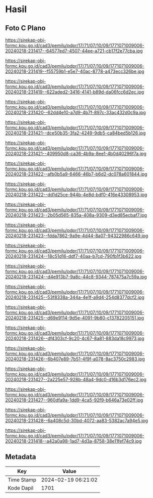 # Hasil

## Foto C Plano

https://sirekap-obj-formc.kpu.go.id/cad3/pemilu/pdpr/17/71/07/10/09/1771071009006-20240218-231417--64577ed7-4507-44ee-a721-cb17f2e77cba.jpg

https://sirekap-obj-formc.kpu.go.id/cad3/pemilu/pdpr/17/71/07/10/09/1771071009006-20240218-231419--f55759b1-e5e7-40ac-8778-a473ecc326be.jpg

https://sirekap-obj-formc.kpu.go.id/cad3/pemilu/pdpr/17/71/07/10/09/1771071009006-20240218-231419--622aded2-3416-4141-b89d-da06fcc6d2ec.jpg

https://sirekap-obj-formc.kpu.go.id/cad3/pemilu/pdpr/17/71/07/10/09/1771071009006-20240218-231420--62dd4e10-a7d9-4b7f-897c-33ac432d0c9a.jpg

https://sirekap-obj-formc.kpu.go.id/cad3/pemilu/pdpr/17/71/07/10/09/1771071009006-20240218-231421--dce50b35-3fa2-4249-9db5-ca84bed5b126.jpg

https://sirekap-obj-formc.kpu.go.id/cad3/pemilu/pdpr/17/71/07/10/09/1771071009006-20240218-231421--409950d8-ca36-4b9a-8ee1-4b0d40296f7a.jpg

https://sirekap-obj-formc.kpu.go.id/cad3/pemilu/pdpr/17/71/07/10/09/1771071009006-20240218-231422--afb0b5a9-6466-46b7-b6d2-dc078a601844.jpg

https://sirekap-obj-formc.kpu.go.id/cad3/pemilu/pdpr/17/71/07/10/09/1771071009006-20240218-231422--dd1d25ce-944b-4e8d-bdf0-416e43308953.jpg

https://sirekap-obj-formc.kpu.go.id/cad3/pemilu/pdpr/17/71/07/10/09/1771071009006-20240218-231423--2b05d565-835a-408a-9309-d3ed85ecbaf7.jpg

https://sirekap-obj-formc.kpu.go.id/cad3/pemilu/pdpr/17/71/07/10/09/1771071009006-20240218-231423--fdda7862-9a9e-4d44-8a07-94322986c649.jpg

https://sirekap-obj-formc.kpu.go.id/cad3/pemilu/pdpr/17/71/07/10/09/1771071009006-20240218-231424--18c51d16-ddf7-40aa-b7cd-790fb1f3b622.jpg

https://sirekap-obj-formc.kpu.go.id/cad3/pemilu/pdpr/17/71/07/10/09/1771071009006-20240218-231424--d4e913b7-9a8c-44c8-9344-787475a7c59a.jpg

https://sirekap-obj-formc.kpu.go.id/cad3/pemilu/pdpr/17/71/07/10/09/1771071009006-20240218-231425--53f8338a-344a-4e1f-a9d4-254d8377dcf2.jpg

https://sirekap-obj-formc.kpu.go.id/cad3/pemilu/pdpr/17/71/07/10/09/1771071009006-20240218-231425--d69e9114-9d5e-4091-9b80-c13782205151.jpg

https://sirekap-obj-formc.kpu.go.id/cad3/pemilu/pdpr/17/71/07/10/09/1771071009006-20240218-231426--df4303cf-9c20-4c67-8a81-883da18c9973.jpg

https://sirekap-obj-formc.kpu.go.id/cad3/pemilu/pdpr/17/71/07/10/09/1771071009006-20240218-231426--6b407e89-7b51-4f9f-a078-8ac3750c2983.jpg

https://sirekap-obj-formc.kpu.go.id/cad3/pemilu/pdpr/17/71/07/10/09/1771071009006-20240218-231427--2a225e57-928b-48a4-9dc0-d16b3d176ec2.jpg

https://sirekap-obj-formc.kpu.go.id/cad3/pemilu/pdpr/17/71/07/10/09/1771071009006-20240218-231427--960dfa9a-1dd9-4ca5-92f9-b646a73e02ff.jpg

https://sirekap-obj-formc.kpu.go.id/cad3/pemilu/pdpr/17/71/07/10/09/1771071009006-20240218-231428--6a408c5d-30bd-4072-aa83-5382ac7a94e5.jpg

https://sirekap-obj-formc.kpu.go.id/cad3/pemilu/pdpr/17/71/07/10/09/1771071009006-20240218-231418--a42a0a98-1ad7-4d3a-8758-38e11fef74c9.jpg


## Metadata

| Key        | Value               |
| ---------- | ------------------- |
| Time Stamp | 2024-02-19 06:21:02 |
| Kode Dapil | 1701                |



